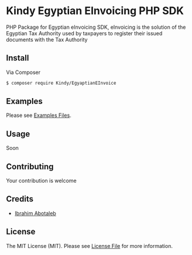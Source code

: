 # Kindy Egyptian EInvoicing PHP SDK

PHP Package for Egyptian eInvoicing SDK, eInvoicing is the solution of the Egyptian Tax Authority used by taxpayers to register their issued documents with the Tax Authority

## Install

Via Composer

``` bash
$ composer require Kindy/EgyaptianEInvoice
```

## Examples

Please see [Examples Files](examples).

## Usage

Soon

## Contributing

Your contribution is welcome

## Credits

- [Ibrahim Abotaleb](https://github.com/mrkindy)

## License

The MIT License (MIT). Please see [License File](LICENSE) for more information.
